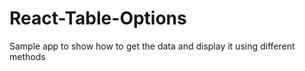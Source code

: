 # React-Table-Options
Sample app to show how to get the data and display it using different methods
